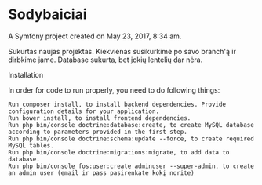 Sodybaiciai
===========

A Symfony project created on May 23, 2017, 8:34 am.

Sukurtas naujas projektas. Kiekvienas susikurkime po savo branch'ą ir dirbkime jame.
Database sukurta, bet jokių lentelių dar nėra.

Installation

In order for code to run properly, you need to do following things:


    Run composer install, to install backend dependencies. Provide configuration details for your application.
    Run bower install, to install frontend dependencies.
    Run php bin/console doctrine:database:create, to create MySQL database according to parameters provided in the first step.
    Run php bin/console doctrine:schema:update --force, to create required MySQL tables.
    Run php bin/console doctrine:migrations:migrate, to add data to database.
    Run php bin/console fos:user:create adminuser --super-admin, to create an admin user (email ir pass pasirenkate kokį norite)

